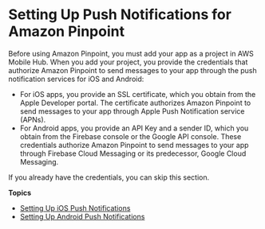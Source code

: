 # Setting Up Push Notifications for Amazon Pinpoint<a name="mobile-push"></a>

Before using Amazon Pinpoint, you must add your app as a project in AWS Mobile Hub\. When you add your project, you provide the credentials that authorize Amazon Pinpoint to send messages to your app through the push notification services for iOS and Android:
+ For iOS apps, you provide an SSL certificate, which you obtain from the Apple Developer portal\. The certificate authorizes Amazon Pinpoint to send messages to your app through Apple Push Notification service \(APNs\)\.
+ For Android apps, you provide an API Key and a sender ID, which you obtain from the Firebase console or the Google API console\. These credentials authorize Amazon Pinpoint to send messages to your app through Firebase Cloud Messaging or its predecessor, Google Cloud Messaging\.

If you already have the credentials, you can skip this section\.

**Topics**
+ [Setting Up iOS Push Notifications](apns-setup.md)
+ [Setting Up Android Push Notifications](mobile-push-android.md)